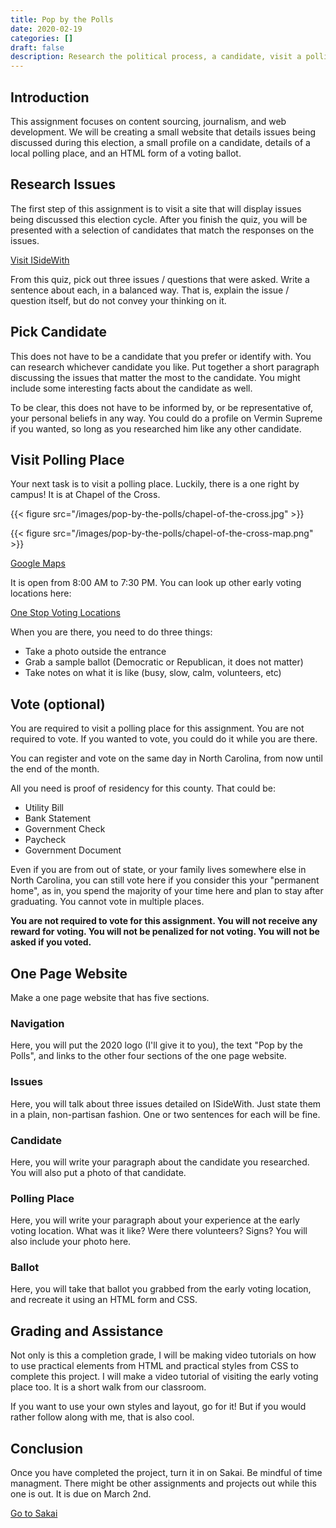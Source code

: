 ```yaml
---
title: Pop by the Polls
date: 2020-02-19
categories: []
draft: false
description: Research the political process, a candidate, visit a polling place, recreate a sample ballot, and make a website about it.
---
```


## Introduction

This assignment focuses on content sourcing, journalism, and web development. We will be creating a small website that details issues being discussed during this election, a small profile on a candidate, details of a local polling place, and an HTML form of a voting ballot.

## Research Issues

The first step of this assignment is to visit a site that will display issues being discussed this election cycle. After you finish the quiz, you will be presented with a selection of candidates that match the responses on the issues.

[Visit ISideWith](https://www.isidewith.com/)

From this quiz, pick out three issues / questions that were asked. Write a sentence about each, in a balanced way. That is, explain the issue / question itself, but do not convey your thinking on it.

## Pick Candidate

This does not have to be a candidate that you prefer or identify with. You can research whichever candidate you like. Put together a short paragraph discussing the issues that matter the most to the candidate. You might include some interesting facts about the candidate as well.

To be clear, this does not have to be informed by, or be representative of, your personal beliefs in any way. You could do a profile on Vermin Supreme if you wanted, so long as you researched him like any other candidate.

## Visit Polling Place

Your next task is to visit a polling place. Luckily, there is a one right by campus! It is at Chapel of the Cross.

{{< figure src="/images/pop-by-the-polls/chapel-of-the-cross.jpg" >}}

{{< figure src="/images/pop-by-the-polls/chapel-of-the-cross-map.png" >}}

[Google Maps](https://www.google.com/maps?q=chapel+of+the+cross&um=1&ie=UTF-8&sa=X&ved=2ahUKEwjhudnm0d_nAhXilXIEHVVCBGgQ_AUoAXoECBkQAw)

It is open from 8:00 AM to 7:30 PM. You can look up other early voting locations here:

[One Stop Voting Locations](https://vt.ncsbe.gov/ossite/)

When you are there, you need to do three things:

- Take a photo outside the entrance
- Grab a sample ballot (Democratic or Republican, it does not matter)
- Take notes on what it is like (busy, slow, calm, volunteers, etc)

## Vote (optional)

You are required to visit a polling place for this assignment. You are not required to vote. If you wanted to vote, you could do it while you are there.

You can register and vote on the same day in North Carolina, from now until the end of the month.

All you need is proof of residency for this county. That could be:

- Utility Bill
- Bank Statement
- Government Check
- Paycheck
- Government Document

Even if you are from out of state, or your family lives somewhere else in North Carolina, you can still vote here if you consider this your "permanent home", as in, you spend the majority of your time here and plan to stay after graduating. You cannot vote in multiple places.

**You are not required to vote for this assignment. You will not receive any reward for voting. You will not be penalized for not voting. You will not be asked if you voted.**

## One Page Website

Make a one page website that has five sections.

### Navigation

Here, you will put the 2020 logo (I'll give it to you), the text "Pop by the Polls", and links to the other four sections of the one page website.

### Issues

Here, you will talk about three issues detailed on ISideWith. Just state them in a plain, non-partisan fashion. One or two sentences for each will be fine.

### Candidate

Here, you will write your paragraph about the candidate you researched. You will also put a photo of that candidate.

### Polling Place

Here, you will write your paragraph about your experience at the early voting location. What was it like? Were there volunteers? Signs? You will also include your photo here.

### Ballot

Here, you will take that ballot you grabbed from the early voting location, and recreate it using an HTML form and CSS.

## Grading and Assistance

Not only is this a completion grade, I will be making video tutorials on how to use practical elements from HTML and practical styles from CSS to complete this project. I will make a video tutorial of visiting the early voting place too. It is a short walk from our classroom.

If you want to use your own styles and layout, go for it! But if you would rather follow along with me, that is also cool.

## Conclusion

Once you have completed the project, turn it in on Sakai. Be mindful of time managment. There might be other assignments and projects out while this one is out. It is due on March 2nd.

[Go to Sakai](https://sakai.unc.edu)
